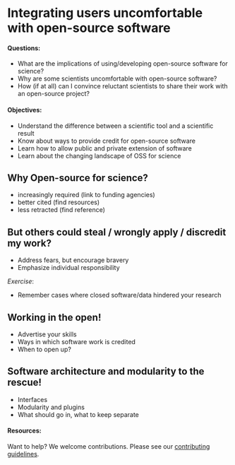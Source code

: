 # Integrating users uncomfortable with open-source software

#### Questions:
- What are the implications of using/developing open-source software for science?
- Why are some scientists uncomfortable with open-source software?
- How (if at all) can I convince reluctant scientists to share their work with an open-source project?

#### Objectives:
- Understand the difference between a scientific tool and a scientific result
- Know about ways to provide credit for open-source software
- Learn how to allow public and private extension of software
- Learn about the changing landscape of OSS for science


## Why Open-source for science?

- increasingly required (link to funding agencies)
- better cited (find resources)
- less retracted (find reference)

## But others could steal / wrongly apply / discredit my work?

- Address fears, but encourage bravery
- Emphasize individual responsibility

*Exercise*:
- Remember cases where closed software/data hindered your research

## Working in the open!

- Advertise your skills
- Ways in which software work is credited
- When to open up?

## Software architecture and modularity to the rescue!

- Interfaces
- Modularity and plugins
- What should go in, what to keep separate

#### Resources:


Want to help? We welcome contributions. Please see our [contributing guidelines](https://github.com/gassmoeller/BSSC/blob/master/CONTRIBUTING.md#contributing-to-bssc).

